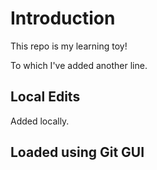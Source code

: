 # Introduction

This repo is my learning toy!

To which I've added another line.

## Local Edits

Added locally.

## Loaded using Git GUI